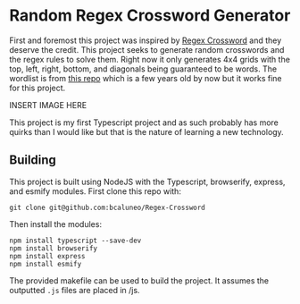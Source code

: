 # Random Regex Crossword Generator

First and foremost this project was inspired by [Regex Crossword](https://regexcrossword.com)
and they deserve the credit. This project seeks to generate random crosswords and the regex rules to solve them.
Right now it only generates 4x4 grids with the top, left, right, bottom, and diagonals
being guaranteed to be words. The wordlist is from [this repo](https://github.com/redbo/scrabble)
which is a few years old by now but it works fine for this project.

INSERT IMAGE HERE

This project is my first Typescript project and as such probably has more quirks than I would like but that is the nature of learning a new technology.

## Building

This project is built using NodeJS with the Typescript, browserify, express, and esmify modules. First clone this repo with:

`git clone git@github.com:bcaluneo/Regex-Crossword`

Then install the modules:
```
npm install typescript --save-dev
npm install browserify
npm install express
npm install esmify
```

The provided makefile can be used to build the project. It assumes the outputted `.js` files are placed in /js.
